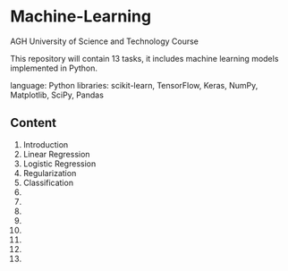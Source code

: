 # Machine-Learning
AGH University of Science and Technology Course

This repository will contain 13 tasks, it includes machine learning models implemented in Python.  

language: Python
libraries: scikit-learn, TensorFlow, Keras, NumPy, Matplotlib, SciPy, Pandas

## Content  
1. Introduction  
2. Linear Regression
3. Logistic Regression
4. Regularization  
5. Classification  
6.  
7.  
8. 
9. 
10. 
11. 
12.   
13. 
